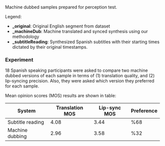 Machine dubbed samples prepared for perception test. 

Legend: 
- **\_original**: Original English segment from dataset 
- **\_machineDub**: Machine translated and synced synthesis using our methodology
- **\_subtitleReading**: Synthesized Spanish subtitles with their starting times dictated by their original timestamps.

### Experiment 
18 Spanish speaking participants were asked to compare two machine dubbed versions of each sample in terms of (1) translation quality, and (2) lip-syncing precision. Also, they were asked which version they preferred for each sample. 

Mean opinion scores (MOS) results are shown in table:

| System           | Translation MOS | Lip-sync MOS | Preference |
|------------------|-----------------|--------------|------------|
| Subtitle reading | 4.08            | 3.44         | %68        |
| Machine dubbing  | 2.96            | 3.58         | %32        |
